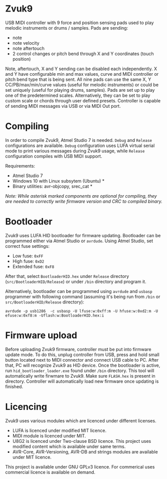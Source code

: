 # Zvuk9

USB MIDI controller with 9 force and position sensing pads used to play melodic instruments or drums / samples. Pads are sending:

- note
- note velocity
- note aftertouch
- 2 control changes or pitch bend through X and Y coordinates (touch position)

Note, aftertouch, X and Y sending can be disabled each independently. X and Y have configurable min and max values, curve and MIDI controller or pitch bend type that is being sent. All nine pads can use the same X, Y CC/PB/max/min/curve values (useful for melodic instruments) or could be set uniquely (useful for playing drums, samples). Pads are set up to play one of the predetermined scales. Alternatively, they can be set to play custom scale or chords through user defined presets. Controller is capable of sending MIDI messages via USB or via MIDI Out port.

# Compiling

In order to compile Zvuk9, Atmel Studio 7 is needed. `Debug` and `Release` configurations are available. `Debug` configuration uses LUFA virtual serial mode to print various messages during Zvuk9 usage, while `Release` configuration compiles with USB MIDI support.

Requirements:

- Atmel Studio 7
- Windows 10 with Linux subsytem (Ubuntu) *
- Binary utilities: avr-objcopy, srec_cat *

_Note: While asterisk marked components are optional for compiling, they are needed to correctly write firmware version and CRC to compiled binary._

# Bootloader

Zvuk9 uses LUFA HID bootloader for firmware updating. Bootloader can be programmed either via Atmel Studio or `avrdude`. Using Atmel Studio, set correct fuse settings:

* Low fuse: `0xFF`
* High fuse: `0xD2`
* Extended fuse: `0xF8`

After that, select `BootloaderHID.hex` under `Release` directory (`src/BootloaderHID/Release`) or under `/bin` directory and program it.

Alternatively, bootloader can be programmed using `avrdude` and `usbasp` programmer with following command (assuming it's being run from `/bin` or `src/BootloaderHID/Release` directory):

`avrdude -p usb1286  -c usbasp -U lfuse:w:0xff:m -U hfuse:w:0xd2:m -U efuse:w:0xf8:m -Uflash:w:BootloaderHID.hex:i`

# Firmware upload

Before uploading Zvuk9 firmware, controller must be put into firmware update mode. To do this, unplug controller from USB, press and hold small button located next to MIDI connector and connect USB cable to PC. After that, PC will recognize Zvuk9 as HID device. Once the bootloader is active, run `hid_bootloader_loader.exe` found under `/bin` directory. This tool will automatically write firwmare to Zvuk9. Make sure `FLASH.hex` is present in directory. Controller will automatically load new firmware once updating is finished.

# Licencing

Zvuk9 uses various modules which are licenced under different licenses. 

- LUFA is licenced under modified MIT licence.
- MIDI module is licenced under MIT.
- U8G2 is licenced under Two-clause BSD licence. This project uses modified content which is available under same terms.
- AVR-Core, AVR-Versioning, AVR-DB and strings modules are available under MIT licence.

This project is available under GNU GPLv3 licence. For commerical uses commercial licence is available on demand.